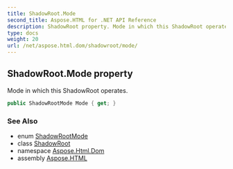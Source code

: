 ```yaml
---
title: ShadowRoot.Mode
second_title: Aspose.HTML for .NET API Reference
description: ShadowRoot property. Mode in which this ShadowRoot operates
type: docs
weight: 20
url: /net/aspose.html.dom/shadowroot/mode/
---
```

## ShadowRoot.Mode property

Mode in which this ShadowRoot operates.

```csharp
public ShadowRootMode Mode { get; }
```

### See Also

* enum [ShadowRootMode](../../shadowrootmode/)
* class [ShadowRoot](../)
* namespace [Aspose.Html.Dom](../../../aspose.html.dom/)
* assembly [Aspose.HTML](../../../)
